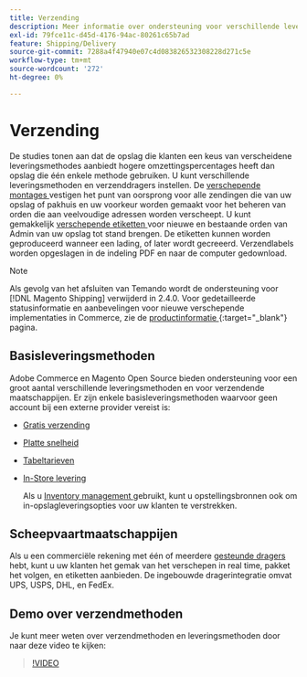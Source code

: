```yaml
---
title: Verzending
description: Meer informatie over ondersteuning voor verschillende leveringsmethoden en verzenddragers die u aan uw klanten kunt aanbieden.
exl-id: 79fce11c-d45d-4176-94ac-80261c65b7ad
feature: Shipping/Delivery
source-git-commit: 7288a4f47940e07c4d083826532308228d271c5e
workflow-type: tm+mt
source-wordcount: '272'
ht-degree: 0%

---
```


# Verzending

De studies tonen aan dat de opslag die klanten een keus van verscheidene leveringsmethodes aanbiedt hogere omzettingspercentages heeft dan opslag die één enkele methode gebruiken. U kunt verschillende leveringsmethoden en verzenddragers instellen. De [ verschepende montages ](shipping-settings.md) vestigen het punt van oorsprong voor alle zendingen die van uw opslag of pakhuis en uw voorkeur worden gemaakt voor het beheren van orden die aan veelvoudige adressen worden verscheept. U kunt gemakkelijk [ verschepende etiketten ](shipping-labels.md) voor nieuwe en bestaande orden van Admin van uw opslag tot stand brengen. De etiketten kunnen worden geproduceerd wanneer een lading, of later wordt gecreeerd. Verzendlabels worden opgeslagen in de indeling PDF en naar de computer gedownload.

>[!NOTE]
>
>Als gevolg van het afsluiten van Temando wordt de ondersteuning voor [!DNL Magento Shipping] verwijderd in 2.4.0. Voor gedetailleerde statusinformatie en aanbevelingen voor nieuwe verschepende implementaties in Commerce, zie de [ productinformatie ](https://business.adobe.com/products/magento/shipping.html) {:target="_blank"} pagina.

## Basisleveringsmethoden

Adobe Commerce en Magento Open Source bieden ondersteuning voor een groot aantal verschillende leveringsmethoden en voor verzendende maatschappijen. Er zijn enkele basisleveringsmethoden waarvoor geen account bij een externe provider vereist is:

* [Gratis verzending](shipping-free.md)

* [Platte snelheid](shipping-flat-rate.md)

* [Tabeltarieven](shipping-table-rate.md)

* [In-Store levering](shipping-in-store-delivery.md)

  Als u [ Inventory management ](../inventory-management/introduction.md) gebruikt, kunt u opstellingsbronnen ook om in-opslagleveringsopties voor uw klanten te verstrekken.

## Scheepvaartmaatschappijen

Als u een commerciële rekening met één of meerdere [ gesteunde dragers ](carriers.md) hebt, kunt u uw klanten het gemak van het verschepen in real time, pakket het volgen, en etiketten aanbieden. De ingebouwde dragerintegratie omvat UPS, USPS, DHL, en FedEx.

## Demo over verzendmethoden

Je kunt meer weten over verzendmethoden en leveringsmethoden door naar deze video te kijken:

>[!VIDEO](https://video.tv.adobe.com/v/343658/?quality=12&learn=on)
